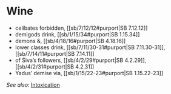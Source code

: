 # Wine

* celibates forbidden, [[sb/7/12/12#purport|SB 7.12.12]]
* demigods drink, [[sb/1/15/34#purport|SB 1.15.34]]
* demons &, [[sb/4/18/16#purport|SB 4.18.16]]
* lower classes drink, [[sb/7/11/30-31#purport|SB 7.11.30-31]], [[sb/7/14/11#purport|SB 7.14.11]]
* of Śiva’s followers, [[sb/4/2/29#purport|SB 4.2.29]], [[sb/4/2/31#purport|SB 4.2.31]]
* Yadus’ demise via, [[sb/1/15/22-23#purport|SB 1.15.22-23]]

*See also:* [Intoxication](entries/intoxication.md)
